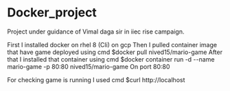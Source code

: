 # Docker_project
Project under guidance of Vimal daga sir in iiec rise campaign. 

First I installed docker on rhel 8 (Cli) on gcp
Then I pulled container image that have game deployed using cmd $docker pull nived15/mario-game
After that I installed that container using cmd $docker container run -d --name mario-game -p 80:80 nived15/mario-game
On port 80:80

For checking game is running I used cmd $curl http://localhost

